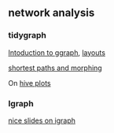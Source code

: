 ## network analysis

### tidygraph 

[Intoduction to ggraph](https://www.data-imaginist.com/2017/ggraph-introduction-edges/), [layouts](https://www.data-imaginist.com/2017/ggraph-introduction-layouts/)

[shortest paths and morphing](https://rviews.rstudio.com/2019/03/06/intro-to-graph-analysis/)

On [hive plots](http://www.hiveplot.com/)

### Igraph 
[nice slides on igraph](https://sites.fas.harvard.edu/~airoldi/pub/books/BookDraft-CsardiNepuszAiroldi2016.pdf)
